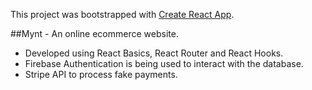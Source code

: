 This project was bootstrapped with [Create React App](https://github.com/facebook/create-react-app).

##Mynt - An online ecommerce website.

- Developed using React Basics, React Router and React Hooks.
- Firebase Authentication is being used to interact with the database.
- Stripe API to process fake payments.

